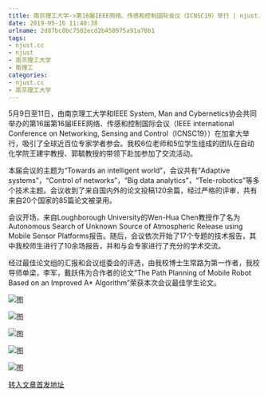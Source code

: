 ```yaml
---
title: 南京理工大学->第16届IEEE网络、传感和控制国际会议（ICNSC19）举行 | njust.cc
date: 2019-05-16 11:40:38
urlname: 2d87bc8bc7502ecd2b458975a91a78b1
tags: 
- njust.cc
- njust
- 南京理工大学
- 南理工
categories:
- njust.cc
- 南京理工大学
---
```



5月9日至11日，由南京理工大学和IEEE System, Man and Cybernetics协会共同举办的第16届第16届IEEE网络、传感和控制国际会议（IEEE international Conference on Networking, Sensing and Control（ICNSC19））在加拿大举行，吸引了全球近百位专家学者参会。我校6位老师和5位学生组成的团队在自动化学院王建宇教授、郭毓教授的带领下赴加参加了交流活动。

本届会议的主题为“Towards an intelligent world”，会议共有“Adaptive systems”，“Control of networks”，“Big data analytics”，“Tele-robotics”等多个技术主题。会议收到了来自国内外的论文投稿120余篇，经过严格的评审，共有来自20个国家的85篇论文被录用。

会议开场，来自Loughborough University的Wen-Hua Chen教授作了名为Autonomous Search of Unknown Source of Atmospheric Release using Mobile Sensor Platforms报告。随后，会议依次开始了17个专题的技术报告，其中我校师生进行了10余场报告，并和与会专家进行了充分的学术交流。

经过最佳论文组的汇报和会议组委会的评选，由我校博士生常路为第一作者，我校导师单梁，李军，戴跃伟为合作者的论文“The Path Planning of Mobile Robot Based on an Improved A* Algorithm”荣获本次会议最佳学生论文。



![图](http://zs.njust.edu.cn/_upload/article/images/06/a7/0010760945ff8107807dfcc87159/26599b4c-6c6f-4f63-a3c4-b67dac7db553.jpg)

![图](http://zs.njust.edu.cn/_upload/article/images/06/a7/0010760945ff8107807dfcc87159/f0477c1a-7743-46aa-b0c9-dc70b69a456d.jpg)

![图](http://zs.njust.edu.cn/_upload/article/images/06/a7/0010760945ff8107807dfcc87159/9c993afe-05b0-4681-a9a5-c91ba9d527af.jpg)

![图](http://zs.njust.edu.cn/_upload/article/images/06/a7/0010760945ff8107807dfcc87159/9d8f154c-fd17-4e16-81a8-7157c1712ba4.jpg)

![图](http://zs.njust.edu.cn/_upload/article/images/06/a7/0010760945ff8107807dfcc87159/7b286e36-1b6d-4603-ae4b-209baa3b399a.jpg)

[转入文章首发地址](http://zs.njust.edu.cn/13/ef/c4621a201711/page.htm)